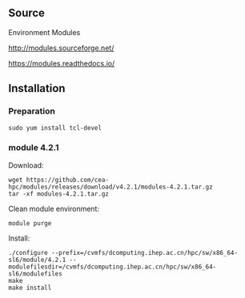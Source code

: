 ## Source

Environment Modules

<http://modules.sourceforge.net/>

<https://modules.readthedocs.io/>


## Installation

### Preparation

```
sudo yum install tcl-devel
```

### module 4.2.1

Download:

```
wget https://github.com/cea-hpc/modules/releases/download/v4.2.1/modules-4.2.1.tar.gz
tar -xf modules-4.2.1.tar.gz
```

Clean module environment:

```
module purge
```

Install:

```
./configure --prefix=/cvmfs/dcomputing.ihep.ac.cn/hpc/sw/x86_64-sl6/module/4.2.1 --modulefilesdir=/cvmfs/dcomputing.ihep.ac.cn/hpc/sw/x86_64-sl6/modulefiles
make
make install
```
